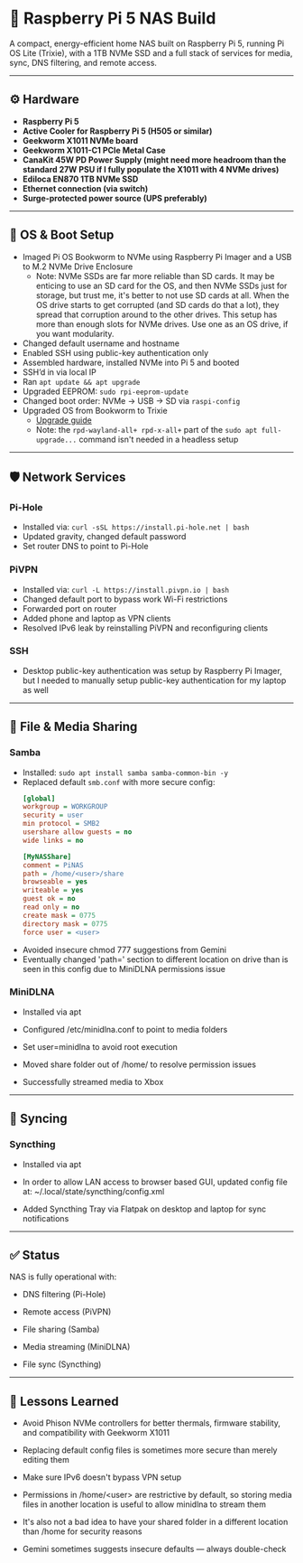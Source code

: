 # 🧰 Raspberry Pi 5 NAS Build

A compact, energy-efficient home NAS built on Raspberry Pi 5, running Pi OS Lite (Trixie), with a 1TB NVMe SSD and a full stack of services for media, sync, DNS filtering, and remote access.

---

## ⚙️ Hardware

- **Raspberry Pi 5**  
- **Active Cooler for Raspberry Pi 5 (H505 or similar)**
- **Geekworm X1011 NVMe board**  
- **Geekworm X1011-C1 PCIe Metal Case**
- **CanaKit 45W PD Power Supply (might need more headroom than the standard 27W PSU if I fully populate the X1011 with 4 NVMe drives)**
- **Ediloca EN870 1TB NVMe SSD**  
- **Ethernet connection (via switch)**  
- **Surge-protected power source (UPS preferably)**

---

## 🧱 OS & Boot Setup

- Imaged Pi OS Bookworm to NVMe using Raspberry Pi Imager and a USB to M.2 NVMe Drive Enclosure
  - Note: NVMe SSDs are far more reliable than SD cards.  It may be enticing to use an SD card for the OS, and then NVMe SSDs just for storage, but trust me, it's better to not use SD cards at all.  When the OS drive starts to get corrupted (and SD cards do that a lot), they spread that corruption around to the other drives.  This setup has more than enough slots for NVMe drives.  Use one as an OS drive, if you want modularity.
- Changed default username and hostname  
- Enabled SSH using public-key authentication only
- Assembled hardware, installed NVMe into Pi 5 and booted  
- SSH’d in via local IP  
- Ran `apt update && apt upgrade`  
- Upgraded EEPROM: `sudo rpi-eeprom-update`  
- Changed boot order: NVMe → USB → SD via `raspi-config`  
- Upgraded OS from Bookworm to Trixie
  - [Upgrade guide](https://forums.raspberrypi.com/viewtopic.php?t=389477)
  - Note: the `rpd-wayland-all+ rpd-x-all+` part of the `sudo apt full-upgrade...` command isn't needed in a headless setup

---

## 🛡️ Network Services

### Pi-Hole
- Installed via: `curl -sSL https://install.pi-hole.net | bash`  
- Updated gravity, changed default password  
- Set router DNS to point to Pi-Hole

### PiVPN
- Installed via: `curl -L https://install.pivpn.io | bash`  
- Changed default port to bypass work Wi-Fi restrictions  
- Forwarded port on router  
- Added phone and laptop as VPN clients  
- Resolved IPv6 leak by reinstalling PiVPN and reconfiguring clients

### SSH
- Desktop public-key authentication was setup by Raspberry Pi Imager, but I needed to manually setup public-key authentication for my laptop as well

---

## 📁 File & Media Sharing

### Samba
- Installed: `sudo apt install samba samba-common-bin -y`  
- Replaced default `smb.conf` with more secure config:
  ```ini
  [global]
  workgroup = WORKGROUP
  security = user
  min protocol = SMB2
  usershare allow guests = no
  wide links = no

  [MyNASShare]
  comment = PiNAS
  path = /home/<user>/share
  browseable = yes
  writeable = yes
  guest ok = no
  read only = no
  create mask = 0775
  directory mask = 0775
  force user = <user>
- Avoided insecure chmod 777 suggestions from Gemini
- Eventually changed 'path=' section to different location on drive than is seen in this config due to MiniDLNA permissions issue


### MiniDLNA
- Installed via apt

- Configured /etc/minidlna.conf to point to media folders

- Set user=minidlna to avoid root execution

- Moved share folder out of /home/<user> to resolve permission issues

- Successfully streamed media to Xbox


---
## 🔄 Syncing

### Syncthing
- Installed via apt

- In order to allow LAN access to browser based GUI, updated config file at: ~/.local/state/syncthing/config.xml

- Added Syncthing Tray via Flatpak on desktop and laptop for sync notifications
---

## ✅ Status

NAS is fully operational with:

- DNS filtering (Pi-Hole)

- Remote access (PiVPN)

- File sharing (Samba)

- Media streaming (MiniDLNA)

- File sync (Syncthing)

---
## 🧠 Lessons Learned

- Avoid Phison NVMe controllers for better thermals, firmware stability, and compatibility with Geekworm X1011

- Replacing default config files is sometimes more secure than merely editing them

- Make sure IPv6 doesn't bypass VPN setup

- Permissions in /home/<user\> are restrictive by default, so storing media files in another location is useful to allow minidlna to stream them
- It's also not a bad idea to have your shared folder in a different location than /home for security reasons

- Gemini sometimes suggests insecure defaults — always double-check

